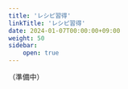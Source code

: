 ```yaml
---
title: 'レシピ習得'
linkTitle: 'レシピ習得'
date: 2024-01-07T00:00:00+09:00
weight: 50
sidebar:
    open: true
---
```


（準備中）
